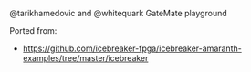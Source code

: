 @tarikhamedovic and @whitequark GateMate playground
   
Ported from:
- https://github.com/icebreaker-fpga/icebreaker-amaranth-examples/tree/master/icebreaker
